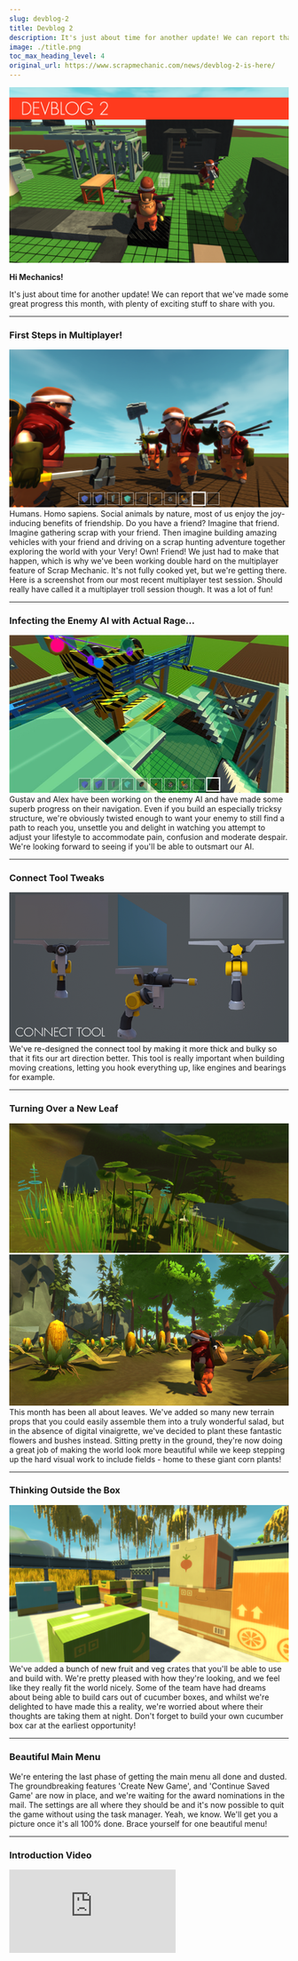 ```yaml
---
slug: devblog-2
title: Devblog 2
description: It's just about time for another update! We can report that we've made some great progress this month, with plenty of exciting stuff to share with you.
image: ./title.png
toc_max_heading_level: 4
original_url: https://www.scrapmechanic.com/news/devblog-2-is-here/
---
```


<head>
    <meta name="twitter:card" content="summary_large_image" />
</head>

![](./title.png)

**Hi Mechanics!**

It's just about time for another update! We can report that we've made some
great progress this month, with plenty of exciting stuff to share with
you.<!--truncate-->

---

### First Steps in Multiplayer!

![](./scrapmechanic02062015_150600745.png) <br/> Humans. Homo sapiens. Social
animals by nature, most of us enjoy the joy-inducing benefits of friendship. Do
you have a friend? Imagine that friend. Imagine gathering scrap with your
friend. Then imagine building amazing vehicles with your friend and driving on a
scrap hunting adventure together exploring the world with your Very! Own!
Friend! We just had to make that happen, which is why we've been working double
hard on the multiplayer feature of Scrap Mechanic. It's not fully cooked yet,
but we're getting there. Here is a screenshot from our most recent multiplayer
test session. Should really have called it a multiplayer troll session though.
It was a lot of fun!

---

### Infecting the Enemy AI with Actual Rage...

![](./imgo-1.jpeg) <br/> Gustav and Alex have been working on the enemy AI and
have made some superb progress on their navigation. Even if you build an
especially tricksy structure, we're obviously twisted enough to want your enemy
to still find a path to reach you, unsettle you and delight in watching you
attempt to adjust your lifestyle to accommodate pain, confusion and moderate
despair. We're looking forward to seeing if you'll be able to outsmart our AI.

---

### Connect Tool Tweaks

![](./connect-tool.png) <br/> We've re-designed the connect tool by making it
more thick and bulky so that it fits our art direction better. This tool is
really important when building moving creations, letting you hook everything up,
like engines and bearings for example.

---

### Turning Over a New Leaf

![](./salad.png) ![](./corn.png) <br/> This month has been all about leaves.
We've added so many new terrain props that you could easily assemble them into a
truly wonderful salad, but in the absence of digital vinaigrette, we've decided
to plant these fantastic flowers and bushes instead. Sitting pretty in the
ground, they're now doing a great job of making the world look more beautiful
while we keep stepping up the hard visual work to include fields - home to these
giant corn plants!

---

### Thinking Outside the Box

![](./scrapmechanic02162015_143415372.png) <br/> We've added a bunch of new
fruit and veg crates that you'll be able to use and build with. We're pretty
pleased with how they're looking, and we feel like they really fit the world
nicely. Some of the team have had dreams about being able to build cars out of
cucumber boxes, and whilst we're delighted to have made this a reality, we're
worried about where their thoughts are taking them at night. Don't forget to
build your own cucumber box car at the earliest opportunity!

---

### Beautiful Main Menu

We're entering the last phase of getting the main menu all done and dusted. The
groundbreaking features 'Create New Game', and 'Continue Saved Game' are now in
place, and we're waiting for the award nominations in the mail. The settings are
all where they should be and it's now possible to quit the game without using
the task manager. Yeah, we know. We'll get you a picture once it's all 100%
done. Brace yourself for one beautiful menu!

---

### Introduction Video

<iframe
  src="https://www.youtube.com/embed/TRavpZqkNcc"
  frameBorder="0"
  allow="accelerometer; autoplay; clipboard-write; encrypted-media; gyroscope; picture-in-picture"
  allowFullScreen
  style={{ aspectRatio: '16/9', width: '100%' }}
/>

If you follow us on Facebook or Twitter you might already have seen our latest
video introducing the Gas Engine and the Driver's Seat.

If you have any requests or suggestions, feel free to contact us via Facebook or
Twitter We love hearing from all you future Mechanics!
